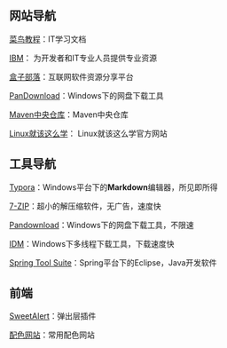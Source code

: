 ## 网站导航

[菜鸟教程](<https://www.runoob.com/>)：IT学习文档

[IBM]( https://www.ibm.com/developerworks/cn/ )：  为开发者和IT专业人员提供专业资源

[盒子部落](https://www.hezibuluo.com/)：互联网软件资源分享平台

[PanDownload](http://pandownload.com/)：Windows下的网盘下载工具

[Maven中央仓库](<https://mvnrepository.com/>)：Maven中央仓库

[Linux就该这么学]( https://www.linuxprobe.com/ )：  Linux就该这么学官方网站


## 工具导航

[Typora](https://www.typora.io/)：Windows平台下的**Markdown**编辑器，所见即所得

[7-ZIP](https://www.7-zip.org/)：超小的解压缩软件，无广告，速度快

[Pandownload]( http://pandownload.com/ )：Windows下的网盘下载工具，不限速

[IDM]( http://www.internetdownloadmanager.com/ )：Windows下多线程下载工具，下载速度快

[Spring Tool Suite]( https://spring.io/tools3/sts/all )：Spring平台下的Eclipse，Java开发软件


## 前端

[SweetAlert](<https://sweetalert.js.org/docs/>)：弹出层插件

[配色网站]( https://flatuicolors.com/ )：常用配色网站

